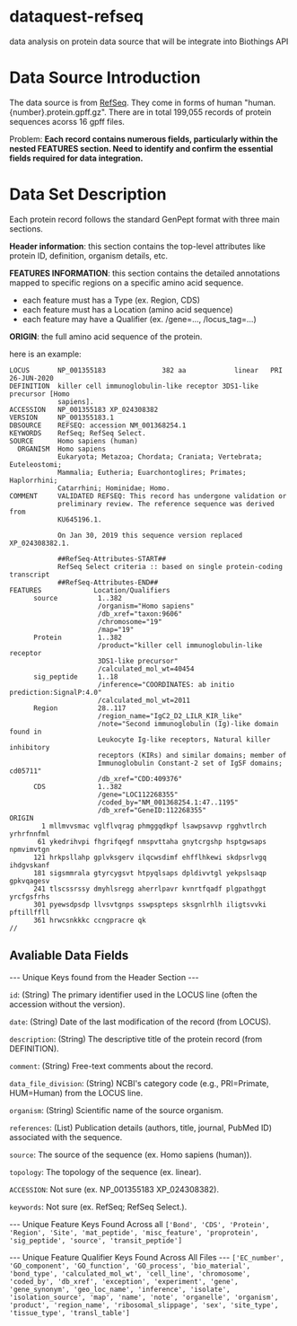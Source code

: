 # dataquest-refseq
data analysis on protein data source that will be integrate into Biothings API

# Data Source Introduction
The data source is from [RefSeq](https://ftp.ncbi.nlm.nih.gov/refseq/H_sapiens/mRNA_Prot/). They come in forms of human
"human.{number}.protein.gpff.gz". There are in total 199,055 records of protein sequences acorss 16 gpff files. 

Problem: **Each record contains numerous fields, particularly within the nested FEATURES section. Need to identify and confirm the essential fields required for data integration.**

# Data Set Description
Each protein record follows the standard GenPept format with three main sections.

**Header information**: this section contains the top-level attributes like protein ID, definition, organism details, etc.

**FEATURES INFORMATION**: this section contains the detailed annotations mapped to specific regions on a specific amino acid sequence.
- each feature must has a Type (ex. Region, CDS)
- each feature must has a Location (amino acid sequence)
- each feature may have a Qualifier (ex. /gene=..., /locus_tag=...)

**ORIGIN**: the full amino acid sequence of the protein.

here is an example:
```
LOCUS       NP_001355183              382 aa            linear   PRI 26-JUN-2020
DEFINITION  killer cell immunoglobulin-like receptor 3DS1-like precursor [Homo
            sapiens].
ACCESSION   NP_001355183 XP_024308382
VERSION     NP_001355183.1
DBSOURCE    REFSEQ: accession NM_001368254.1
KEYWORDS    RefSeq; RefSeq Select.
SOURCE      Homo sapiens (human)
  ORGANISM  Homo sapiens
            Eukaryota; Metazoa; Chordata; Craniata; Vertebrata; Euteleostomi;
            Mammalia; Eutheria; Euarchontoglires; Primates; Haplorrhini;
            Catarrhini; Hominidae; Homo.
COMMENT     VALIDATED REFSEQ: This record has undergone validation or
            preliminary review. The reference sequence was derived from
            KU645196.1.

            On Jan 30, 2019 this sequence version replaced XP_024308382.1.

            ##RefSeq-Attributes-START##
            RefSeq Select criteria :: based on single protein-coding transcript
            ##RefSeq-Attributes-END##
FEATURES             Location/Qualifiers
      source          1..382
                      /organism="Homo sapiens"
                      /db_xref="taxon:9606"
                      /chromosome="19"
                      /map="19"
      Protein         1..382
                      /product="killer cell immunoglobulin-like receptor
                      3DS1-like precursor"
                      /calculated_mol_wt=40454
      sig_peptide     1..18
                      /inference="COORDINATES: ab initio prediction:SignalP:4.0"
                      /calculated_mol_wt=2011
      Region          28..117
                      /region_name="IgC2_D2_LILR_KIR_like"
                      /note="Second immunoglobulin (Ig)-like domain found in
                      Leukocyte Ig-like receptors, Natural killer inhibitory
                      receptors (KIRs) and similar domains; member of
                      Immunoglobulin Constant-2 set of IgSF domains; cd05711"
                      /db_xref="CDD:409376"
      CDS             1..382
                      /gene="LOC112268355"
                      /coded_by="NM_001368254.1:47..1195"
                      /db_xref="GeneID:112268355"
ORIGIN      
        1 mllmvvsmac vglflvqrag phmggqdkpf lsawpsavvp rgghvtlrch yrhrfnnfml
       61 ykedrihvpi fhgrifqegf nmspvttaha gnytcrgshp hsptgwsaps npmvimvtgn
      121 hrkpsllahp gplvksgerv ilqcwsdimf ehfflhkewi skdpsrlvgq ihdgvskanf
      181 sigsmmrala gtyrcygsvt htpyqlsaps dpldivvtgl yekpslsaqp gpkvqagesv
      241 tlscssrssy dmyhlsregg aherrlpavr kvnrtfqadf plgpathggt yrcfgsfrhs
      301 pyewsdpsdp llvsvtgnps sswpspteps sksgnlrhlh iligtsvvki pftillffll
      361 hrwcsnkkkc ccngpracre qk
//
```

## Avaliable Data Fields

--- Unique Keys found from the Header Section ---

`id`: (String) The primary identifier used in the LOCUS line (often the accession without the version).

`date`: (String) Date of the last modification of the record (from LOCUS).

`description`: (String) The descriptive title of the protein record (from DEFINITION).

`comment`: (String) Free-text comments about the record.

`data_file_division`: (String) NCBI's category code (e.g., PRI=Primate, HUM=Human) from the LOCUS line.

`organism`: (String) Scientific name of the source organism.

`references`: (List) Publication details (authors, title, journal, PubMed ID) associated with the sequence.

`source`: The source of the sequence (ex. Homo sapiens (human)).

`topology`: The topology of the sequence (ex. linear).

`ACCESSION`: Not sure (ex. NP_001355183 XP_024308382).

`keywords`: Not sure (ex. RefSeq; RefSeq Select.).

--- Unique Feature Keys Found Across all 
`['Bond', 'CDS', 'Protein', 'Region', 'Site', 'mat_peptide', 'misc_feature', 'proprotein', 'sig_peptide', 'source', 'transit_peptide']`

--- Unique Feature Qualifier Keys Found Across All Files ---
`['EC_number', 'GO_component', 'GO_function', 'GO_process', 'bio_material', 'bond_type', 'calculated_mol_wt', 'cell_line', 'chromosome', 'coded_by', 'db_xref', 'exception', 'experiment', 'gene', 'gene_synonym', 'geo_loc_name', 'inference', 'isolate', 'isolation_source', 'map', 'name', 'note', 'organelle', 'organism', 'product', 'region_name', 'ribosomal_slippage', 'sex', 'site_type', 'tissue_type', 'transl_table']`